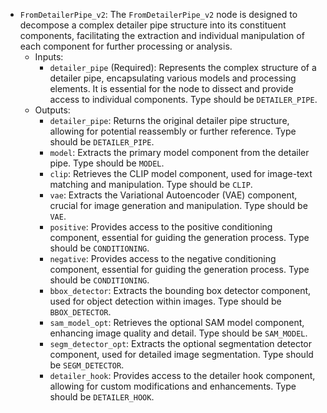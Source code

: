 - `FromDetailerPipe_v2`: The `FromDetailerPipe_v2` node is designed to decompose a complex detailer pipe structure into its constituent components, facilitating the extraction and individual manipulation of each component for further processing or analysis.
    - Inputs:
        - `detailer_pipe` (Required): Represents the complex structure of a detailer pipe, encapsulating various models and processing elements. It is essential for the node to dissect and provide access to individual components. Type should be `DETAILER_PIPE`.
    - Outputs:
        - `detailer_pipe`: Returns the original detailer pipe structure, allowing for potential reassembly or further reference. Type should be `DETAILER_PIPE`.
        - `model`: Extracts the primary model component from the detailer pipe. Type should be `MODEL`.
        - `clip`: Retrieves the CLIP model component, used for image-text matching and manipulation. Type should be `CLIP`.
        - `vae`: Extracts the Variational Autoencoder (VAE) component, crucial for image generation and manipulation. Type should be `VAE`.
        - `positive`: Provides access to the positive conditioning component, essential for guiding the generation process. Type should be `CONDITIONING`.
        - `negative`: Provides access to the negative conditioning component, essential for guiding the generation process. Type should be `CONDITIONING`.
        - `bbox_detector`: Extracts the bounding box detector component, used for object detection within images. Type should be `BBOX_DETECTOR`.
        - `sam_model_opt`: Retrieves the optional SAM model component, enhancing image quality and detail. Type should be `SAM_MODEL`.
        - `segm_detector_opt`: Extracts the optional segmentation detector component, used for detailed image segmentation. Type should be `SEGM_DETECTOR`.
        - `detailer_hook`: Provides access to the detailer hook component, allowing for custom modifications and enhancements. Type should be `DETAILER_HOOK`.
